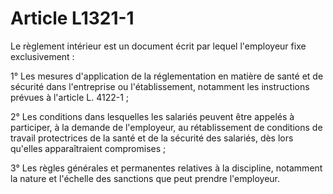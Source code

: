 # Article L1321-1

Le règlement intérieur est un document écrit par lequel l'employeur fixe exclusivement :

1° Les mesures d'application de la réglementation en matière de santé et de sécurité dans l'entreprise ou l'établissement, notamment les instructions prévues à l'article L. 4122-1 ;

2° Les conditions dans lesquelles les salariés peuvent être appelés à participer, à la demande de l'employeur, au rétablissement de conditions de travail protectrices de la santé et de la sécurité des salariés, dès lors qu'elles apparaîtraient compromises ;

3° Les règles générales et permanentes relatives à la discipline, notamment la nature et l'échelle des sanctions que peut prendre l'employeur.